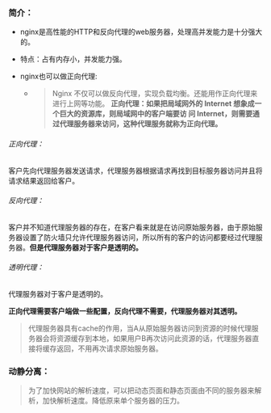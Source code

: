 ### 简介：

- nginx是高性能的HTTP和反向代理的web服务器，处理高并发能力是十分强大的。

- 特点：占有内存小，并发能力强。

- nginx也可以做正向代理:

    - > Nginx 不仅可以做反向代理，实现负载均衡。还能用作正向代理来进行上网等功能。 **正向代理：如果把局域网外的 Internet 想象成一个巨大的资源库，则局域网中的客户端要访 问 Internet，则需要通过代理服务器来访问，这种代理服务就称为正向代理。**

###### 正向代理：

客户先向代理服务器发送请求，代理服务器根据请求再找到目标服务器访问并且将请求结果返回给客户。

###### 反向代理：

客户并不知道代理服务器的存在，在客户看来就是在访问原始服务器，由于原始服务器设置了防火墙只允许代理服务器访问，所以所有的客户的访问都要经过代理服务器。**但是代理服务器对于客户是透明的。**

###### 透明代理：

代理服务器对于客户是透明的。

**正向代理需要客户端做一些配置，反向代理不需要，代理服务器对其透明。**

>  代理服务器具有cache的作用，当A从原始服务器访问到资源的时候代理服务器会将资源缓存到本地，如果用户B再次访问此资源的话，代理服务器直接将缓存返回，不用再次请求原始服务器。

### 动静分离：

> 为了加快网站的解析速度，可以把动态页面和静态页面由不同的服务器来解析，加快解析速度。降低原来单个服务器的压力。

